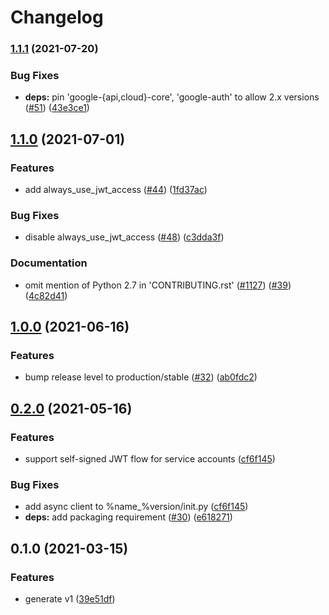 # Changelog

### [1.1.1](https://www.github.com/googleapis/python-managed-identities/compare/v1.1.0...v1.1.1) (2021-07-20)


### Bug Fixes

* **deps:** pin 'google-{api,cloud}-core', 'google-auth' to allow 2.x versions ([#51](https://www.github.com/googleapis/python-managed-identities/issues/51)) ([43e3ce1](https://www.github.com/googleapis/python-managed-identities/commit/43e3ce1df7c59f9d33d1afeb4e440ae8103dfb4b))

## [1.1.0](https://www.github.com/googleapis/python-managed-identities/compare/v1.0.0...v1.1.0) (2021-07-01)


### Features

* add always_use_jwt_access ([#44](https://www.github.com/googleapis/python-managed-identities/issues/44)) ([1fd37ac](https://www.github.com/googleapis/python-managed-identities/commit/1fd37ac71b3d0b4106d87bcf527bf0bd8dada27d))


### Bug Fixes

* disable always_use_jwt_access ([#48](https://www.github.com/googleapis/python-managed-identities/issues/48)) ([c3dda3f](https://www.github.com/googleapis/python-managed-identities/commit/c3dda3f68b5c2a4320a046852c4f218d04075326))


### Documentation

* omit mention of Python 2.7 in 'CONTRIBUTING.rst' ([#1127](https://www.github.com/googleapis/python-managed-identities/issues/1127)) ([#39](https://www.github.com/googleapis/python-managed-identities/issues/39)) ([4c82d41](https://www.github.com/googleapis/python-managed-identities/commit/4c82d419bd18f6361d9ebc134dc3c7cebf473cac))

## [1.0.0](https://www.github.com/googleapis/python-managed-identities/compare/v0.2.0...v1.0.0) (2021-06-16)


### Features

* bump release level to production/stable ([#32](https://www.github.com/googleapis/python-managed-identities/issues/32)) ([ab0fdc2](https://www.github.com/googleapis/python-managed-identities/commit/ab0fdc2df4dd10dc605bb869a88a95d68359f3fc))

## [0.2.0](https://www.github.com/googleapis/python-managed-identities/compare/v0.1.0...v0.2.0) (2021-05-16)


### Features

* support self-signed JWT flow for service accounts ([cf6f145](https://www.github.com/googleapis/python-managed-identities/commit/cf6f1456a626433753dafff5700f182497d9b18d))


### Bug Fixes

* add async client to %name_%version/init.py ([cf6f145](https://www.github.com/googleapis/python-managed-identities/commit/cf6f1456a626433753dafff5700f182497d9b18d))
* **deps:** add packaging requirement ([#30](https://www.github.com/googleapis/python-managed-identities/issues/30)) ([e618271](https://www.github.com/googleapis/python-managed-identities/commit/e618271758f0c9a8ed2c2ae8b057f9fc83491724))

## 0.1.0 (2021-03-15)


### Features

* generate v1 ([39e51df](https://www.github.com/googleapis/python-managed-identities/commit/39e51dff89c1577548ea08b6163c0de5c6f7d923))
